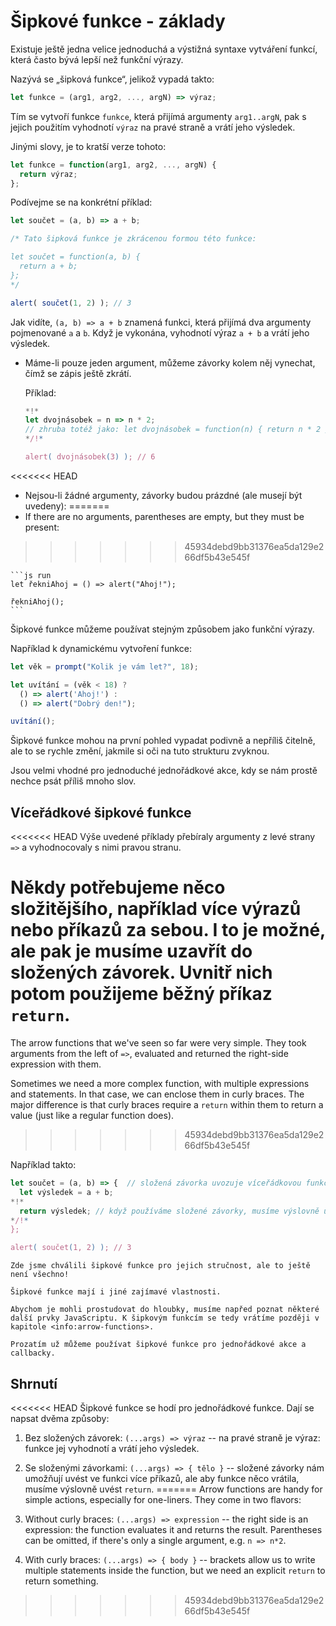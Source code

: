 # Šipkové funkce - základy 

Existuje ještě jedna velice jednoduchá a výstižná syntaxe vytváření funkcí, která často bývá lepší než funkční výrazy.

Nazývá se „šipková funkce“, jelikož vypadá takto:

```js
let funkce = (arg1, arg2, ..., argN) => výraz;
```

Tím se vytvoří funkce `funkce`, která přijímá argumenty `arg1..argN`, pak s jejich použitím vyhodnotí `výraz` na pravé straně a vrátí jeho výsledek.

Jinými slovy, je to kratší verze tohoto:

```js
let funkce = function(arg1, arg2, ..., argN) {
  return výraz;
};
```

Podívejme se na konkrétní příklad:

```js run
let součet = (a, b) => a + b;

/* Tato šipková funkce je zkrácenou formou této funkce:

let součet = function(a, b) {
  return a + b;
};
*/

alert( součet(1, 2) ); // 3
```

Jak vidíte, `(a, b) => a + b` znamená funkci, která přijímá dva argumenty pojmenované `a` a `b`. Když je vykonána, vyhodnotí výraz `a + b` a vrátí jeho výsledek.

- Máme-li pouze jeden argument, můžeme závorky kolem něj vynechat, čímž se zápis ještě zkrátí.

    Příklad:

    ```js run
    *!*
    let dvojnásobek = n => n * 2;
    // zhruba totéž jako: let dvojnásobek = function(n) { return n * 2 }
    */!*

    alert( dvojnásobek(3) ); // 6
    ```

<<<<<<< HEAD
- Nejsou-li žádné argumenty, závorky budou prázdné (ale musejí být uvedeny):
=======
- If there are no arguments, parentheses are empty, but they must be present:
>>>>>>> 45934debd9bb31376ea5da129e266df5b43e545f

    ```js run
    let řekniAhoj = () => alert("Ahoj!");

    řekniAhoj();
    ```

Šipkové funkce můžeme používat stejným způsobem jako funkční výrazy.

Například k dynamickému vytvoření funkce:

```js run
let věk = prompt("Kolik je vám let?", 18);

let uvítání = (věk < 18) ?
  () => alert('Ahoj!') :
  () => alert("Dobrý den!");

uvítání();
```

Šipkové funkce mohou na první pohled vypadat podivně a nepříliš čitelně, ale to se rychle změní, jakmile si oči na tuto strukturu zvyknou.

Jsou velmi vhodné pro jednoduché jednořádkové akce, kdy se nám prostě nechce psát příliš mnoho slov.

## Víceřádkové šipkové funkce

<<<<<<< HEAD
Výše uvedené příklady přebíraly argumenty z levé strany `=>` a vyhodnocovaly s nimi pravou stranu.

Někdy potřebujeme něco složitějšího, například více výrazů nebo příkazů za sebou. I to je možné, ale pak je musíme uzavřít do složených závorek. Uvnitř nich potom použijeme běžný příkaz `return`.
=======
The arrow functions that we've seen so far were very simple. They took arguments from the left of `=>`, evaluated and returned the right-side expression with them.

Sometimes we need a more complex function, with multiple expressions and statements. In that case, we can enclose them in curly braces. The major difference is that curly braces require a `return` within them to return a value (just like a regular function does).
>>>>>>> 45934debd9bb31376ea5da129e266df5b43e545f

Například takto:

```js run
let součet = (a, b) => {  // složená závorka uvozuje víceřádkovou funkci
  let výsledek = a + b;
*!*
  return výsledek; // když používáme složené závorky, musíme výslovně uvést „return“
*/!*
};

alert( součet(1, 2) ); // 3
```

```smart header="Bude toho víc"
Zde jsme chválili šipkové funkce pro jejich stručnost, ale to ještě není všechno!

Šipkové funkce mají i jiné zajímavé vlastnosti.

Abychom je mohli prostudovat do hloubky, musíme napřed poznat některé další prvky JavaScriptu. K šipkovým funkcím se tedy vrátíme později v kapitole <info:arrow-functions>.

Prozatím už můžeme používat šipkové funkce pro jednořádkové akce a callbacky.
```

## Shrnutí

<<<<<<< HEAD
Šipkové funkce se hodí pro jednořádkové funkce. Dají se napsat dvěma způsoby:

1. Bez složených závorek: `(...args) => výraz` -- na pravé straně je výraz: funkce jej vyhodnotí a vrátí jeho výsledek.
2. Se složenými závorkami: `(...args) => { tělo }` -- složené závorky nám umožňují uvést ve funkci více příkazů, ale aby funkce něco vrátila, musíme výslovně uvést `return`.
=======
Arrow functions are handy for simple actions, especially for one-liners. They come in two flavors:

1. Without curly braces: `(...args) => expression` -- the right side is an expression: the function evaluates it and returns the result. Parentheses can be omitted, if there's only a single argument, e.g. `n => n*2`.
2. With curly braces: `(...args) => { body }` -- brackets allow us to write multiple statements inside the function, but we need an explicit `return` to return something.
>>>>>>> 45934debd9bb31376ea5da129e266df5b43e545f

